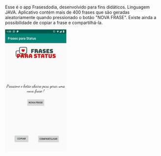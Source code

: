 Esse é o app Frasesdodia, desenvolvido para fins didáticos.
Linguagem JAVA.
Aplicativo contém mais de 400 frases que são geradas aleatoriamente quando pressionado o botão "NOVA FRASE".
Existe ainda a possibilidade de copiar a frase e compartilhá-la.

<img src="Screenshot/screenshot.jpeg" width="200" heidth="300">
